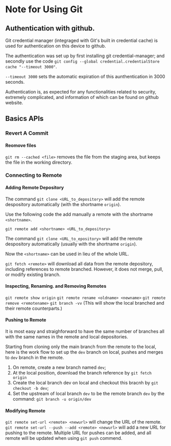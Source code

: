 # Note for Using Git

## Authentication with github.

Git credential manager (integraged with Git's built in credential cache) is used for authentication on this device to github.

The authentication was set up by first installing git credential-manager; and secondly use the code 
`git config --global credential.credentialStore cache "--timeout 3000"`. 

`--timeout 3000` sets the automatic expiration of this aunthentication in 3000 seconds.

Authentication is, as expected for any functionalities related to security, extremely complicated, and information of which can be found on github website. 

## Basics APIs

### Revert A Commit

#### Reomove files

`git rm --cached <file>` removes the file from the staging area, but keeps the file in the working directory.

### Connecting to Remote

#### Adding Remote Depository

The command `git clone <URL_to_depository>` will add the remote despository automatically (with the shortname `origin`). 

Use the following code the add manually a remote with the shortname `<shortname>`.

`git remote add <shortname> <URL_to_depository>`

The command `git clone <URL_to_epository>` will add the remote despository automatically (usually with the shortname `origin`). 

Now the `<shortname>` can be used in lieu of the whole URL. 

`git fetch <remote>` will download all data from the remote depository, including references to remote branched. However, it does not merge, pull, or modify existing branch. 

#### Inspecting, Renaming. and Removing Remotes

`git remote show origin` 
`git remote rename <oldname> <newname>`
`git remote remove <remotename>`
`git branch -vv` (This will show the local branched and their remote counterparts.)

#### Pushing to Remote

It is most easy and straighforward to have the same number of branches all with the same names in the remote and local depositories. 

Starting from cloning only the main branch from the remote to the local, here is the work flow to set up the `dev` branch on local, pushes and merges to `dev` branch in the remote.

1. On remote, create a new branch named `dev`;
2. At the local position, download the branch reference by 
`git fetch origin`
3. Create the local branch dev on local and checkout this bracnh by
`git checkout -b dev`;
4. Set the upstream of local branch `dev` to be the remote branch `dev` by the command:
`git branch -u origin/dev`


#### Modifying Remote 

`git remote set-url <remote> <newurl>` will change the URL of the remote. 
`git remote set-url --push --add <remote> <newurl>` will add a new URL for pushing to the remote. Multiple URL for pushes can be added, and all remote will be updated when using `git push` commend.
